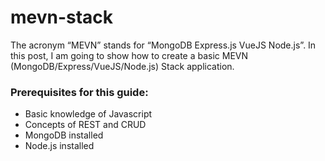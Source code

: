 # mevn-stack

The acronym “MEVN” stands for “MongoDB Express.js VueJS Node.js”. In this post, I am going to show how to create a basic MEVN (MongoDB/Express/VueJS/Node.js) Stack application.

### Prerequisites for this guide:

* Basic knowledge of Javascript
* Concepts of REST and CRUD
* MongoDB installed
* Node.js installed
